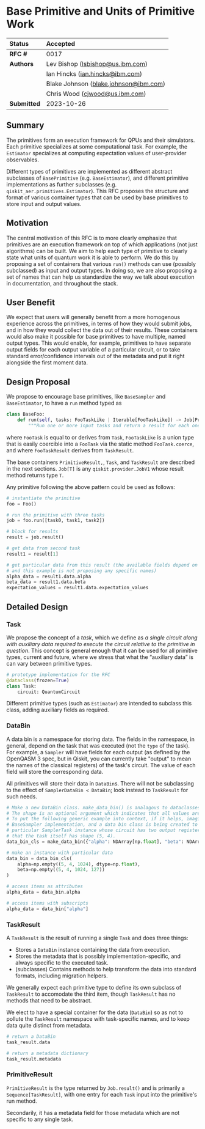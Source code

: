 # Base Primitive and Units of Primitive Work

| **Status**        | **Accepted**             |
|:------------------|:---------------------------------------------|
| **RFC #**         | 0017                                         |
| **Authors**       | Lev Bishop (lsbishop@us.ibm.com)             |
|                   | Ian Hincks (ian.hincks@ibm.com)              |
|                   | Blake Johnson (blake.johnson@ibm.com)        |
|                   | Chris Wood (cjwood@us.ibm.com)               |
| **Submitted**     | 2023-10-26                                   |

## Summary

The primitives form an execution framework for QPUs and their simulators.
Each primitive specializes at some computational task.
For example, the `Estimator` specializes at computing expectation values of user-provider observables.

Different types of primitives are implemented as different abstract subclasses of `BasePrimitive` (e.g. `BaseEstimator`), and different primitive implementations as further subclasses (e.g. `qiskit_aer.primitives.Estimator`).
This RFC proposes the structure and format of various container types that can be used by base primitives to store input and output values.

## Motivation

The central motivation of this RFC is to more clearly emphasize that primitives are an execution framework on top of which applications (not just algorithms) can be built. 
We aim to help each type of primitive to clearly state what units of quantum work it is able to perform.
We do this by proposing a set of containers that various `run()` methods can use (possibly subclassed) as input and output types.
In doing so, we are also proposing a set of names that can help us standardize the way we talk about execution in documentation, and throughout the stack.

## User Benefit

We expect that users will generally benefit from a more homogenous experience across the primitives, in terms of how they would submit jobs, and in how they would collect the data out of their results.
These containers would also make it possible for base primitives to have multiple, named output types.
This would enable, for example, primitives to have separate output fields for each output variable of a particular circuit, or to take standard error/confidence intervals out of the metadata and put it right alongside the first moment data.

## Design Proposal

We propose to encourage base primitives, like `BaseSampler` and `BaseEstimator`, to have a `run` method typed as

```python
class BaseFoo:
    def run(self, tasks: FooTaskLike | Iterable[FooTaskLike]) -> Job[PrimitiveResult[FooTaskResult]]:
        """Run one or more input tasks and return a result for each one."""
```

where `FooTask` is equal to or derives from `Task`, `FooTaskLike` is a union type that is easily coercible into a `FooTask` via the static method `FooTask.coerce`, and where `FooTaskResult` derives from `TaskResult`.

The base containers `PrimitiveResult,`, `Task`, and `TaskResult` are described in the next sections.
`Job[T]` is any `qiskit.provider.JobV1` whose result method returns type `T`.

Any primitive following the above pattern could be used as follows:

```python
# instantiate the primitive
foo = Foo()

# run the primitive with three tasks
job = foo.run([task0, task1, task2])

# block for results
result = job.result()

# get data from second task
result1 = result[1]

# get particular data from this result (the available fields depend on the primitive type and task,
# and this example is not proposing any specific names)
alpha_data = result1.data.alpha
beta_data = result1.data.beta
expectation_values = result1.data.expectation_values
```

## Detailed Design

### Task

We propose the concept of a _task_, which we define as _a single circuit along with auxiliary data required to execute the circuit relative to the primitive in question_. This concept is general enough that it can be used for all primitive types, current and future, where we stress that what the “auxiliary data” is can vary between primitive types. 

```python
# prototype implementation for the RFC
@dataclass(frozen=True)
class Task:
    circuit: QuantumCircuit
```

Different primitive types (such as `Estimator`) are intended to subclass this class, adding auxiliary fields as 
required.

### DataBin

A data bin is a namespace for storing data.
The fields in the namespace, in general, depend on the task that was executed (not the `type` of the task).
For example, a `Sampler` will have fields for each output (as defined by the OpenQASM 3 spec, but in Qiskit, you can currently take "output" to mean the names of the classical registers) of the task's circuit.
The value of each field will store the corresponding data.

All primitives will store their data in `DataBin`s.
There will not be subclassing to the effect of `SamplerDataBin < DataBin`; look instead to `TaskResult` for such needs.

```python
# Make a new DataBin class. make_data_bin() is analagous to dataclasses.make_dataclass().
# The shape is an optional argument which indicates that all values are to share the same leading shape.
# To put the following generic example into context, if it helps, imagine that this code lives in the 
# BaseSampler implementation, and a data bin class is being created to store the results from 
# particular SamplerTask instance whose circuit has two output registers named alpha and beta, and 
# that the task itself has shape (5, 4).
data_bin_cls = make_data_bin({"alpha": NDArray[np.float], "beta": NDArray[np.uint8]}, shape=(5, 4))

# make an instance with particular data
data_bin = data_bin_cls(
    alpha=np.empty((5, 4, 1024), dtype=np.float), 
    beta=np.empty((5, 4, 1024, 127))
)

# access items as attributes
alpha_data = data_bin.alpha

# access items with subscripts
alpha_data = data_bin["alpha"]
```

### TaskResult

A `TaskResult` is the result of running a single `Task` and does three things:

  * Stores a `DataBin` instance containing the data from execution.
  * Stores the metadata that is possibly implementation-specific, and always specific to the executed task.
  * (subclasses) Contains methods to help transform the data into standard formats, including migration helpers.

We generally expect each primitive type to define its own subclass of `TaskResult` to accomodate the third item, though `TaskResult` has no methods that need to be abstract.

We elect to have a special container for the data (`DataBin`) so as not to pollute the `TaskResult` namespace with task-specific names, and to keep data quite distinct from metadata.

```python
# return a DataBin
task_result.data

# return a metadata dictionary
task_result.metadata
```


### PrimitiveResult

`PrimitiveResult` is the type returned by `Job.result()` and is primarily a `Sequence[TaskResult]`, with one entry for each `Task` input into the primitive's run method.

Secondarily, it has a metadata field for those metadata which are not specific to any single task.
